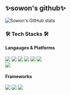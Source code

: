 
<h2>✨sowon's github✨</h2>

![Sowon's GitHub stats](https://github-readme-stats.vercel.app/api?username=sw0610&show_icons=true&theme=radical&hide=stars,issues&count_private=true)

<h3>🛠️ Tech Stacks 🛠️</h3>
<h4>Langauges & Platforms</h4>
<p>
  <img src="https://img.shields.io/badge/JAVA-007396?style=flat-square&logo=JAVA&logoColor=white">
  <img src="https://img.shields.io/badge/Python-3766AB?style=flat-square&logo=Python&logoColor=white">
  <img src="https://img.shields.io/badge/MySQL-4479A1?style=flat-square&logo=mysql&logoColor=white">
  <img src="https://img.shields.io/badge/HTML-E34F26?style=flat-square&logo=html5&logoColor=white">
  <img src="https://img.shields.io/badge/CSS-1572B6?style=flat-square&logo=css3&logoColor=white">
  <img src="https://img.shields.io/badge/Javascript-F7DF1E?style=flat=square&logo=javascript&logoColor=white">
<br>
<img src="https://img.shields.io/badge/Android-3DDC84?style=flat-square&logo=Android&logoColor=white"/>

</p>
<h4>Frameworks</h4>
<p>
  <img src="https://img.shields.io/badge/Spring-6DB33F?style=flat-square&logo=Spring&logoColor=white">
  <img src="https://img.shields.io/badge/SpringBoot-6DB33F?style=flat-square&logo=SpringBoot&logoColor=white">
  <img src="https://img.shields.io/badge/Vue.js-4FC08D?style=flat-square&logo=vue.js&logoColor=white">
</p>
 
